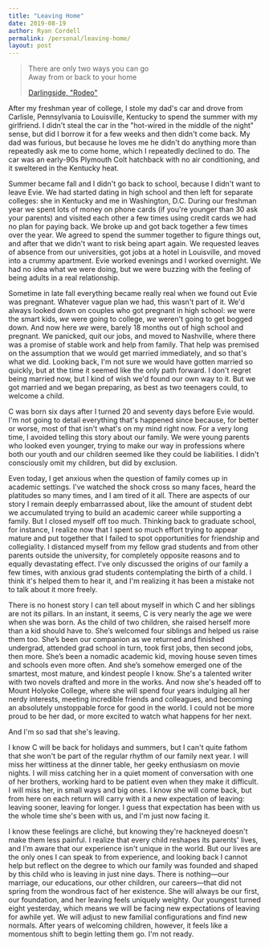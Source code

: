 ```yaml
---
title: "Leaving Home"
date: 2019-08-19
author: Ryan Cordell
permalink: /personal/leaving-home/
layout: post
---
```


> There are only two ways you can go  
> Away from or back to your home
>
> [Darlingside, "Rodeo"](https://www.youtube.com/watch?v=ZEqiY1HkFeI)

After my freshman year of college, I stole my dad's car and drove from Carlisle, Pennsylvania to Louisville, Kentucky to spend the summer with my girlfriend. I didn't steal the car in the "hot-wired in the middle of the night" sense, but did I borrow it for a few weeks and then didn't come back. My dad was furious, but because he loves me he didn't do anything more than repeatedly ask me to come home, which I repeatedly declined to do. The car was an early-90s Plymouth Colt hatchback with no air conditioning, and it sweltered in the Kentucky heat. 

Summer became fall and I didn't go back to school, because I didn't want to leave Evie. We had started dating in high school and then left for separate colleges: she in Kentucky and me in Washington, D.C. During our freshman year we spent lots of money on phone cards (if you're younger than 30 ask your parents) and visited each other a few times using credit cards we had no plan for paying back. We broke up and got back together a few times over the year. We agreed to spend the summer together to figure things out, and after that we didn't want to risk being apart again. We requested leaves of absence from our universities, got jobs at a hotel in Louisville, and moved into a crummy apartment. Evie worked evenings and I worked overnight. We had no idea what we were doing, but we were buzzing with the feeling of being adults in a real relationship.

Sometime in late fall everything became really real when we found out Evie was pregnant. Whatever vague plan we had, this wasn't part of it. We'd always looked down on couples who got pregnant in high school: *we* were the smart kids, *we* were going to college, *we* weren't going to get bogged down. And now here *we* were, barely 18 months out of high school and pregnant. We panicked, quit our jobs, and moved to Nashville, where there was a promise of stable work and help from family. That help was premised on the assumption that we would get married immediately, and so that's what we did. Looking back, I'm not sure we would have gotten married so quickly, but at the time it seemed like the only path forward. I don't regret being married now, but I kind of wish we'd found our own way to it. But we got married and we began preparing, as best as two teenagers could, to welcome a child.

C was born six days after I turned 20 and seventy days before Evie would. I'm not going to detail everything that's happened since because, for better or worse, most of that isn't what's on my mind right now. For a very long time, I avoided telling this story about our family. We were young parents who looked even younger, trying to make our way in professions where both our youth and our children seemed like they could be liabilities. I didn't consciously omit my children, but did by exclusion. 

Even today, I get anxious when the question of family comes up in academic settings. I've watched the shock cross so many faces, heard the platitudes so many times, and I am tired of it all. There are aspects of our story I remain deeply embarrassed about, like the amount of student debt we accumulated trying to build an academic career while supporting a family. But I closed myself off too much. Thinking back to graduate school, for instance, I realize now that I spent so much effort trying to appear mature and put together that I failed to spot opportunities for friendship and collegiality. I distanced myself from my fellow grad students and from other parents outside the university, for completely opposite reasons and to equally devastating effect. I've only discussed the origins of our family a few times, with anxious grad students contemplating the birth of a child. I think it's helped them to hear it, and I'm realizing it has been a mistake not to talk about it more freely. 

There is no honest story I can tell about myself in which C and her siblings are not its pillars. In an instant, it seems, C is very nearly the age we were when she was born. As the child of two children, she raised herself more than a kid should have to. She’s welcomed four siblings and helped us raise them too. She’s been our companion as we returned and finished undergrad, attended grad school in turn, took first jobs, then second jobs, then more. She’s been a nomadic academic kid, moving house seven times and schools even more often. And she’s somehow emerged one of the smartest, most mature, and kindest people I know. She's a talented writer with two novels drafted and more in the works. And now she's headed off to Mount Holyoke College, where she will spend four years indulging all her nerdy interests, meeting incredible friends and colleagues, and becoming an absolutely unstoppable force for good in the world. I could not be more proud to be her dad, or more excited to watch what happens for her next. 

And I'm so sad that she's leaving. 

I know C will be back for holidays and summers, but I can't quite fathom that she won't be part of the regular rhythm of our family next year. I will miss her wittiness at the dinner table, her geeky enthusiasm on movie nights. I will miss catching her in a quiet moment of conversation with one of her brothers, working hard to be patient even when they make it difficult. I will miss her, in small ways and big ones. I know she will come back, but from here on each return will carry with it a new expectation of leaving: leaving sooner, leaving for longer. I guess that expectation has been with us the whole time she's been with us, and I'm just now facing it. 

I know these feelings are cliché, but knowing they're hackneyed doesn't make them less painful. I realize that every child reshapes its parents' lives, and I'm aware that our experience isn't unique in the world. But our lives are the only ones I can speak to from experience, and looking back I cannot help but reflect on the degree to which our family was founded and shaped by this child who is leaving in just nine days. There is nothing—our marriage, our educations, our other children, our careers—that did not spring from the wondrous fact of her existence. She will always be our first, our foundation, and her leaving feels uniquely weighty.  Our youngest turned eight yesterday, which means we will be facing new expectations of leaving for awhile yet. We will adjust to new familial configurations and find new normals. After years of welcoming children, however, it feels like a momentous shift to begin letting them go. I'm not ready.